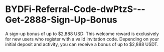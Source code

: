 # BYDFi-Referral-Code-dwPtzS---Get-2888-Sign-Up-Bonus
A sign-up bonus of up to $2,888 USD: This welcome reward is exclusively for new users who register with a valid invitation code. Depending on your initial deposit and activity, you can receive a bonus of up to $2,888 USDT.
